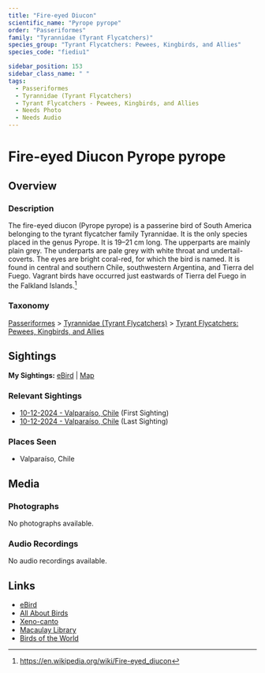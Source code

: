 ```yaml
---
title: "Fire-eyed Diucon"
scientific_name: "Pyrope pyrope"
order: "Passeriformes"
family: "Tyrannidae (Tyrant Flycatchers)"
species_group: "Tyrant Flycatchers: Pewees, Kingbirds, and Allies"
species_code: "fiediu1"

sidebar_position: 153
sidebar_class_name: " "
tags: 
  - Passeriformes
  - Tyrannidae (Tyrant Flycatchers)
  - Tyrant Flycatchers - Pewees, Kingbirds, and Allies
  - Needs Photo
  - Needs Audio
---
```


# Fire-eyed Diucon <span className='sci_name'>Pyrope pyrope</span>

## Overview

### Description
The fire-eyed diucon (Pyrope pyrope) is a passerine bird of South America belonging to the tyrant flycatcher family Tyrannidae. It is the only species placed in the genus Pyrope.
It is 19–21 cm long. The upperparts are mainly plain grey. The underparts are pale grey with white throat and undertail-coverts. The eyes are bright coral-red, for which the bird is named.
It is found in central and southern Chile, southwestern Argentina, and Tierra del Fuego. Vagrant birds have occurred just eastwards of Tierra del Fuego in the Falkland Islands.[^1]

[^1]: https://en.wikipedia.org/wiki/Fire-eyed_diucon

### Taxonomy
[Passeriformes](/tags/passeriformes) > [Tyrannidae (Tyrant Flycatchers)](/tags/tyrannidae-tyrant-flycatchers) > [Tyrant Flycatchers: Pewees, Kingbirds, and Allies](/tags/tyrant-flycatchers-pewees-kingbirds-and-allies)


## Sightings

**My Sightings:** [eBird](https://ebird.org/lifelist?r=world&time=life&spp=fiediu1) | [Map](/map?species_code=fiediu1)

### Relevant Sightings

* [10-12-2024 - Valparaíso, Chile](https://ebird.org/checklist/S198994043) (First Sighting)
* [10-12-2024 - Valparaíso, Chile](https://ebird.org/checklist/S198994232) (Last Sighting)

### Places Seen

* Valparaíso, Chile



## Media
### Photographs
No photographs available.

### Audio Recordings
No audio recordings available.

## Links
* [eBird](https://ebird.org/species/fiediu1) 
* [All About Birds](https://www.allaboutbirds.org/guide/fiediu1) 
* [Xeno-canto](https://www.xeno-canto.org/species/pyrope-pyrope) 
* [Macaulay Library](https://search.macaulaylibrary.org/catalog?taxonCode=fiediu1&sort=rating_rank_desc)
* [Birds of the World](https://birdsoftheworld.org/bow/species/fiediu1)
